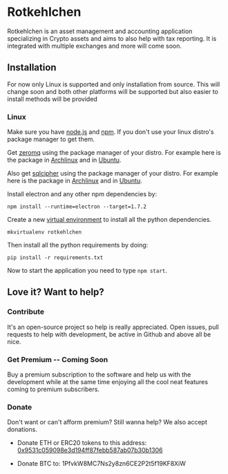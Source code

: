 # Rotkehlchen

Rotkehlchen is an asset management and accounting application specializing in Crypto assets and aims to also help with tax reporting. It is integrated with multiple exchanges and more will come soon.


## Installation

For now only Linux is supported and only installation from source. This will change soon and both other platforms will be supported but also easier to install methods will be provided

### Linux

Make sure you have [node.js](https://nodejs.org/en/) and [npm](https://www.npmjs.com/). If you don't use your linux distro's package manager to get them.

Get [zeromq](http://zeromq.org/) using the package manager of your distro. For example here is the package in [Archlinux](https://www.archlinux.org/packages/community/x86_64/zeromq/) and in [Ubuntu](https://packages.ubuntu.com/source/trusty/libs/zeromq).

Also get [sqlcipher](https://www.zetetic.net/sqlcipher/) using the package manager of your distro. For example here is the package in [Archlinux](https://www.archlinux.org/packages/community/x86_64/sqlcipher/) and in [Ubuntu](https://packages.ubuntu.com/trusty/database/sqlcipher).


Install electron and any other npm dependencies by:

```
npm install --runtime=electron --target=1.7.2
```


Create a new [virtual environment](http://docs.python-guide.org/en/latest/dev/virtualenvs/) to install all the python dependencies.

```
mkvirtualenv rotkehlchen
```

Then install all the python requirements by doing:

```
pip install -r requirements.txt
```


Now to start the application you need to type `npm start`.

## Love it? Want to help?


### Contribute

It's an open-source project so help is really appreciated. Open issues, pull requests to help with development, be active in Github and above all be nice.


### Get Premium -- Coming Soon

Buy a premium subscription to the software and help us with the development while at the same time enjoying all the cool neat features coming to premium subscribers.

### Donate

Don't want or can't afform premium? Still wanna help? We also accept donations.

- Donate ETH or ERC20 tokens to this address: [0x9531c059098e3d194ff87febb587ab07b30b1306](https://etherscan.io/address/0x9531c059098e3d194ff87febb587ab07b30b1306)

- Donate BTC to: 1PfvkW8MC7Ns2y8zn6CE2P2t5f19KF8XiW

